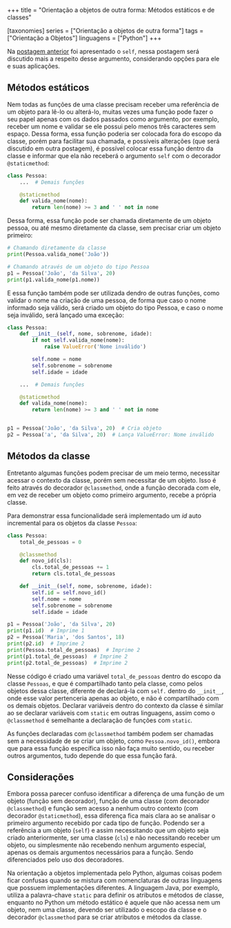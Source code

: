 +++
title = "Orientação a objetos de outra forma: Métodos estáticos e de classes"

[taxonomies]
series = ["Orientação a objetos de outra forma"]
tags = ["Orientação a Objetos"]
linguagens = ["Python"]
+++

Na [postagem anterior](@/2021-04-04-oo-de-outra-forma-1/index.md) foi apresentado o `self`, nessa postagem será discutido mais a respeito desse argumento, considerando opções para ele e suas aplicações.

## Métodos estáticos

Nem todas as funções de uma classe precisam receber uma referência de um objeto para lê-lo ou alterá-lo, muitas vezes uma função pode fazer o seu papel apenas com os dados passados como argumento, por exemplo, receber um nome e validar se ele possui pelo menos três caracteres sem espaço. Dessa forma, essa função poderia ser colocada fora do escopo da classe, porém para facilitar sua chamada, e possíveis alterações (que será discutido em outra postagem), é possível colocar essa função dentro da classe e informar que ela não receberá o argumento `self` com o decorador `@staticmethod`:

```python
class Pessoa:
    ...  # Demais funções

    @staticmethod
    def valida_nome(nome):
        return len(nome) >= 3 and ' ' not in nome
```

Dessa forma, essa função pode ser chamada diretamente de um objeto pessoa, ou até mesmo diretamente da classe, sem precisar criar um objeto primeiro:

```python
# Chamando diretamente da classe
print(Pessoa.valida_nome('João'))

# Chamando através de um objeto do tipo Pessoa
p1 = Pessoa('João', 'da Silva', 20)
print(p1.valida_nome(p1.nome))
```

E essa função também pode ser utilizada dendro de outras funções, como validar o nome na criação de uma pessoa, de forma que caso o nome informado seja válido, será criado um objeto do tipo Pessoa, e caso o nome seja inválido, será lançado uma exceção:

```python
class Pessoa:
    def __init__(self, nome, sobrenome, idade):
        if not self.valida_nome(nome):
            raise ValueError('Nome inválido')

        self.nome = nome
        self.sobrenome = sobrenome
        self.idade = idade

    ...  # Demais funções

    @staticmethod
    def valida_nome(nome):
        return len(nome) >= 3 and ' ' not in nome


p1 = Pessoa('João', 'da Silva', 20)  # Cria objeto
p2 = Pessoa('a', 'da Silva', 20)  # Lança ValueError: Nome inválido
```

## Métodos da classe

Entretanto algumas funções podem precisar de um meio termo, necessitar acessar o contexto da classe, porém sem necessitar de um objeto. Isso é feito através do decorador `@classmethod`, onde a função decorada com ele, em vez de receber um objeto como primeiro argumento, recebe a própria classe.

Para demonstrar essa funcionalidade será implementado um *id* auto incremental para os objetos da classe `Pessoa`:

```python
class Pessoa:
    total_de_pessoas = 0

    @classmethod
    def novo_id(cls):
        cls.total_de_pessoas += 1
        return cls.total_de_pessoas

    def __init__(self, nome, sobrenome, idade):
        self.id = self.novo_id()
        self.nome = nome
        self.sobrenome = sobrenome
        self.idade = idade

p1 = Pessoa('João', 'da Silva', 20)
print(p1.id)  # Imprime 1
p2 = Pessoa('Maria', 'dos Santos', 18)
print(p2.id)  # Imprime 2
print(Pessoa.total_de_pessoas)  # Imprime 2
print(p1.total_de_pessoas)  # Imprime 2
print(p2.total_de_pessoas)  # Imprime 2
```

Nesse código é criado uma variável `total_de_pessoas` dentro do escopo da classe `Pessoas`, e que é compartilhado tanto pela classe, como pelos objetos dessa classe, diferente de declará-la com `self.` dentro do `__init__`, onde esse valor pertenceria apenas ao objeto, e não é compartilhado com os demais objetos. Declarar variáveis dentro do contexto da classe é similar ao se declarar variáveis com `static` em outras linguagens, assim como o `@classmethod` é semelhante a declaração de funções com `static`.

As funções declaradas com `@classmethod` também podem ser chamadas sem a necessidade de se criar um objeto, como `Pessoa.novo_id()`, embora que para essa função específica isso não faça muito sentido, ou receber outros argumentos, tudo depende do que essa função fará.

## Considerações

Embora possa parecer confuso identificar a diferença de uma função de um objeto (função sem decorador), função de uma classe (com decorador `@classmethod`) e função sem acesso a nenhum outro contexto (com decorador `@staticmethod`), essa diferença fica mais clara ao se analisar o primeiro argumento recebido por cada tipo de função. Podendo ser a referência a um objeto (`self`) e assim necessitando que um objeto seja criado anteriormente, ser uma classe (`cls`) e não necessitando receber um objeto, ou simplesmente não recebendo nenhum argumento especial, apenas os demais argumentos necessários para a função. Sendo diferenciados pelo uso dos decoradores.

Na orientação a objetos implementada pelo Python, algumas coisas podem ficar confusas quando se mistura com nomenclaturas de outras linguagens que possuem implementações diferentes. A linguagem Java, por exemplo, utiliza a palavra-chave `static` para definir os atributos e métodos de classe, enquanto no Python um método estático é aquele que não acessa nem um objeto, nem uma classe, devendo ser utilizado o escopo da classe e o decorador `@classmethod` para se criar atributos e métodos da classe.
